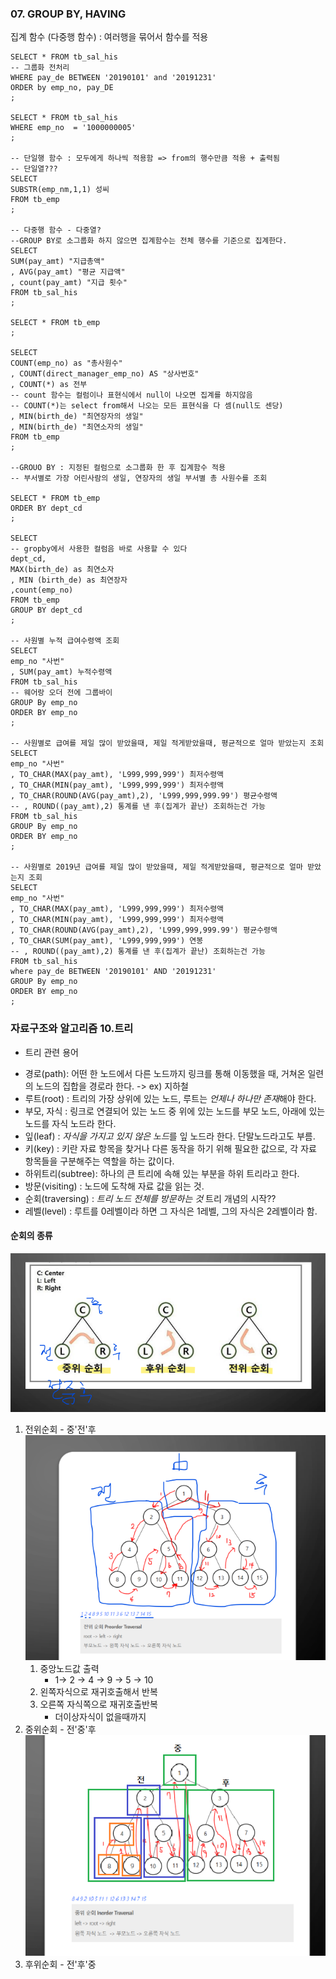 ### 07. GROUP BY, HAVING


집계 함수 (다중행 함수) : 여러행을 묶어서 함수를 적용


    SELECT * FROM tb_sal_his
    -- 그룹화 전처리
    WHERE pay_de BETWEEN '20190101' and '20191231'
    ORDER by emp_no, pay_DE
    ;

    SELECT * FROM tb_sal_his
    WHERE emp_no  = '1000000005'
    ;
    
    -- 단일행 함수 : 모두에게 하나씩 적용함 => from의 행수만큼 적용 + 출력됨
    -- 단일열???
    SELECT
    SUBSTR(emp_nm,1,1) 성씨
    FROM tb_emp
    ;
    
    -- 다중행 함수 - 다중열?
    --GROUP BY로 소그룹화 하지 않으면 집계함수는 전체 행수를 기준으로 집계한다.
    SELECT
    SUM(pay_amt) "지급총액"
    , AVG(pay_amt) "평균 지급액"
    , count(pay_amt) "지급 횟수"
    FROM tb_sal_his
    ;

    SELECT * FROM tb_emp
    ;

    SELECT
    COUNT(emp_no) as "총사원수"
    , COUNT(direct_manager_emp_no) AS "상사번호"
    , COUNT(*) as 전부
    -- count 함수는 컬럼이나 표현식에서 null이 나오면 집계를 하지않음
    -- COUNT(*)는 select from해서 나오는 모든 표현식을 다 셈(null도 센당)
    , MIN(birth_de) "최연장자의 생일"
    , MIN(birth_de) "최연소자의 생일"
    FROM tb_emp
    ;

    --GROUO BY : 지정된 컬럼으로 소그룹화 한 후 집계함수 적용
    -- 부서별로 가장 어린사람의 생일, 연장자의 생일 부서별 총 사원수를 조회

    SELECT * FROM tb_emp
    ORDER BY dept_cd
    ;

    SELECT
    -- gropby에서 사용한 컬럼음 바로 사용할 수 있다
    dept_cd,
    MAX(birth_de) as 최연소자
    , MIN (birth_de) as 최연장자
    ,count(emp_no)
    FROM tb_emp
    GROUP BY dept_cd
    ;

    -- 사원별 누적 급여수령액 조회
    SELECT
    emp_no "사번"
    , SUM(pay_amt) 누적수령액
    FROM tb_sal_his
    -- 웨어랑 오더 전에 그룹바이
    GROUP By emp_no
    ORDER BY emp_no
    ;

    -- 사원별로 급여를 제일 많이 받았을때, 제일 적게받았을때, 평균적으로 얼마 받았는지 조회
    SELECT
    emp_no "사번"
    , TO_CHAR(MAX(pay_amt), 'L999,999,999') 최저수령액
    , TO_CHAR(MIN(pay_amt), 'L999,999,999') 최저수령액
    , TO_CHAR(ROUND(AVG(pay_amt),2), 'L999,999,999.99') 평균수령액
    -- , ROUND((pay_amt),2) 통계를 낸 후(집계가 끝난) 조회하는건 가능
    FROM tb_sal_his
    GROUP By emp_no
    ORDER BY emp_no
    ;

    -- 사원별로 2019년 급여를 제일 많이 받았을때, 제일 적게받았을때, 평균적으로 얼마 받았는지 조회
    SELECT
    emp_no "사번"
    , TO_CHAR(MAX(pay_amt), 'L999,999,999') 최저수령액
    , TO_CHAR(MIN(pay_amt), 'L999,999,999') 최저수령액
    , TO_CHAR(ROUND(AVG(pay_amt),2), 'L999,999,999.99') 평균수령액
    , TO_CHAR(SUM(pay_amt), 'L999,999,999') 연봉
    -- , ROUND((pay_amt),2) 통계를 낸 후(집계가 끝난) 조회하는건 가능
    FROM tb_sal_his
    where pay_de BETWEEN '20190101' AND '20191231'
    GROUP By emp_no
    ORDER BY emp_no
    ;



### 자료구조와 알고리즘 10.트리
* 트리 관련 용어
- 경로(path): 어떤 한 노드에서 다른 노드까지 링크를 통해 이동했을 때, 거쳐온 일련의 노드의 집합을 경로라 한다.
    -> ex) 지하철
- 루트(root) : 트리의 가장 상위에 있는 노드, 루트는 *언제나 하나만 존재*해야 한다.
- 부모, 자식 : 링크로 연결되어 있는 노드 중 위에 있는 노드를 부모 노드, 아래에 있는 노드를 자식 노드라 한다.
- 잎(leaf) : *자식을 가지고 있지 않은 노드*를 잎 노드라 한다. 단말노드라고도 부름.
- 키(key) : 키란 자료 항목을 찾거나 다른 동작을 하기 위해 필요한 값으로, 각 자료 항목들을 구분해주는 역할을 하는 값이다.
- 하위트리(subtree): 하나의 큰 트리에 속해 있는 부분을 하위 트리라고 한다.
- 방문(visiting) : 노드에 도착해 자료 값을 읽는 것.
- 순회(traversing) : _트리 노드 전체를 방문하는 것_ 트리 개념의 시작??
- 레벨(level) : 루트를 0레벨이라 하면 그 자식은 1레벨, 그의 자식은 2레벨이라 함.

#### 순회의 종류
![img.png](img.png)
1. 전위순회 - 중'전'후
![img_2.png](img_2.png)
    1. 중앙노드값 출력
        - 1-> 2 -> 4 -> 9 -> 5 -> 10
    2. 왼쪽자식으로 재귀호출해서 반복
    3. 오른쪽 자식쪽으로 재귀호출반복
       - 더이상자식이 없을때까지
2. 중위순회 - 전'중'후  
![img_3.png](img_3.png)
3. 후위순회 - 전'후'중


